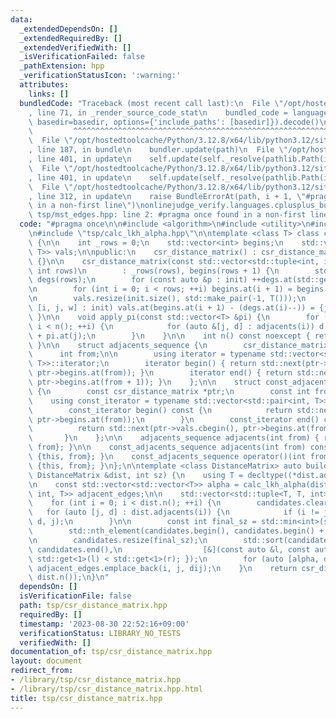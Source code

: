 ```yaml
---
data:
  _extendedDependsOn: []
  _extendedRequiredBy: []
  _extendedVerifiedWith: []
  _isVerificationFailed: false
  _pathExtension: hpp
  _verificationStatusIcon: ':warning:'
  attributes:
    links: []
  bundledCode: "Traceback (most recent call last):\n  File \"/opt/hostedtoolcache/Python/3.12.8/x64/lib/python3.12/site-packages/onlinejudge_verify/documentation/build.py\"\
    , line 71, in _render_source_code_stat\n    bundled_code = language.bundle(stat.path,\
    \ basedir=basedir, options={'include_paths': [basedir]}).decode()\n          \
    \         ^^^^^^^^^^^^^^^^^^^^^^^^^^^^^^^^^^^^^^^^^^^^^^^^^^^^^^^^^^^^^^^^^^^^^^^^^^^^^^^^^\n\
    \  File \"/opt/hostedtoolcache/Python/3.12.8/x64/lib/python3.12/site-packages/onlinejudge_verify/languages/cplusplus.py\"\
    , line 187, in bundle\n    bundler.update(path)\n  File \"/opt/hostedtoolcache/Python/3.12.8/x64/lib/python3.12/site-packages/onlinejudge_verify/languages/cplusplus_bundle.py\"\
    , line 401, in update\n    self.update(self._resolve(pathlib.Path(included), included_from=path))\n\
    \  File \"/opt/hostedtoolcache/Python/3.12.8/x64/lib/python3.12/site-packages/onlinejudge_verify/languages/cplusplus_bundle.py\"\
    , line 401, in update\n    self.update(self._resolve(pathlib.Path(included), included_from=path))\n\
    \  File \"/opt/hostedtoolcache/Python/3.12.8/x64/lib/python3.12/site-packages/onlinejudge_verify/languages/cplusplus_bundle.py\"\
    , line 312, in update\n    raise BundleErrorAt(path, i + 1, \"#pragma once found\
    \ in a non-first line\")\nonlinejudge_verify.languages.cplusplus_bundle.BundleErrorAt:\
    \ tsp/mst_edges.hpp: line 2: #pragma once found in a non-first line\n"
  code: "#pragma once\n\n#include <algorithm>\n#include <utility>\n#include <vector>\n\
    \n#include \"tsp/calc_lkh_alpha.hpp\"\n\ntemplate <class T> class csr_distance_matrix\
    \ {\n\n    int _rows = 0;\n    std::vector<int> begins;\n    std::vector<std::pair<int,\
    \ T>> vals;\n\npublic:\n    csr_distance_matrix() : csr_distance_matrix({}, 0)\
    \ {}\n\n    csr_distance_matrix(const std::vector<std::tuple<int, int, T>> &init,\
    \ int rows)\n        : _rows(rows), begins(rows + 1) {\n        std::vector<int>\
    \ degs(rows);\n        for (const auto &p : init) ++degs.at(std::get<0>(p));\n\
    \n        for (int i = 0; i < rows; ++i) begins.at(i + 1) = begins.at(i) + degs.at(i);\n\
    \n        vals.resize(init.size(), std::make_pair(-1, T()));\n        for (auto\
    \ [i, j, w] : init) vals.at(begins.at(i + 1) - (degs.at(i)--)) = {j, w};\n   \
    \ }\n\n    void apply_pi(const std::vector<T> &pi) {\n        for (int i = 0;\
    \ i < n(); ++i) {\n            for (auto &[j, d] : adjacents(i)) d += pi.at(i)\
    \ + pi.at(j);\n        }\n    }\n\n    int n() const noexcept { return _rows;\
    \ }\n\n    struct adjacents_sequence {\n        csr_distance_matrix *ptr;\n  \
    \      int from;\n\n        using iterator = typename std::vector<std::pair<int,\
    \ T>>::iterator;\n        iterator begin() { return std::next(ptr->vals.begin(),\
    \ ptr->begins.at(from)); }\n        iterator end() { return std::next(ptr->vals.begin(),\
    \ ptr->begins.at(from + 1)); }\n    };\n\n    struct const_adjacents_sequence\
    \ {\n        const csr_distance_matrix *ptr;\n        const int from;\n\n    \
    \    using const_iterator = typename std::vector<std::pair<int, T>>::const_iterator;\n\
    \        const_iterator begin() const {\n            return std::next(ptr->vals.cbegin(),\
    \ ptr->begins.at(from));\n        }\n        const_iterator end() const {\n  \
    \          return std::next(ptr->vals.cbegin(), ptr->begins.at(from + 1));\n \
    \       }\n    };\n\n    adjacents_sequence adjacents(int from) { return {this,\
    \ from}; }\n\n    const_adjacents_sequence adjacents(int from) const { return\
    \ {this, from}; }\n    const_adjacents_sequence operator()(int from) const { return\
    \ {this, from}; }\n};\n\ntemplate <class DistanceMatrix> auto build_adjacent_info(const\
    \ DistanceMatrix &dist, int sz) {\n    using T = decltype((*dist.adjacents(0).begin()).second);\n\
    \n    const std::vector<std::vector<T>> alpha = calc_lkh_alpha(dist);\n\n    std::vector<std::tuple<int,\
    \ int, T>> adjacent_edges;\n\n    std::vector<std::tuple<T, T, int>> candidates;\n\
    \    for (int i = 0; i < dist.n(); ++i) {\n        candidates.clear();\n     \
    \   for (auto [j, d] : dist.adjacents(i)) {\n            if (i != j) candidates.emplace_back(alpha.at(i).at(j),\
    \ d, j);\n        }\n\n        const int final_sz = std::min<int>(sz, candidates.size());\n\
    \        std::nth_element(candidates.begin(), candidates.begin() + final_sz, candidates.end());\n\
    \n        candidates.resize(final_sz);\n        std::sort(candidates.begin(),\
    \ candidates.end(),\n                  [&](const auto &l, const auto &r) { return\
    \ std::get<1>(l) < std::get<1>(r); });\n        for (auto [alpha, dij, j] : candidates)\
    \ adjacent_edges.emplace_back(i, j, dij);\n    }\n    return csr_distance_matrix(adjacent_edges,\
    \ dist.n());\n}\n"
  dependsOn: []
  isVerificationFile: false
  path: tsp/csr_distance_matrix.hpp
  requiredBy: []
  timestamp: '2023-08-30 22:52:16+09:00'
  verificationStatus: LIBRARY_NO_TESTS
  verifiedWith: []
documentation_of: tsp/csr_distance_matrix.hpp
layout: document
redirect_from:
- /library/tsp/csr_distance_matrix.hpp
- /library/tsp/csr_distance_matrix.hpp.html
title: tsp/csr_distance_matrix.hpp
---
```

